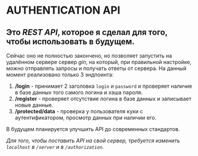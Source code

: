 # **AUTHENTICATION API**

## Это _REST API_, которое я сделал для того, чтобы использовать в будущем.

Сейчас оно не полностью закончено, но позволяет запустить на удалённом сервере сервер *gin*, на который, при правильной настройке, можно отправлять запросы и получать ответы от сервера.
На данный момент реализовано только 3 эндпоинта:

1. **/login** - принимает 2 заголовка `login` и `password` и проверяет наличие в базе данных того самого логина и хэша пароля.
2. **/register** - проверяет отсутствие логина в базе данных и записывает новые данные.
3. **/protected/data** - проверка у пользователя куки с аутентификатором, просмотр данных при наличии его.

В будущем планируется улучшить API до современных стандартов.

_Для того, чтобы поставить API на свой сервер, требуется изменить `localhost` в `/server` и в `/authorization`._

